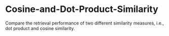 # Cosine-and-Dot-Product-Similarity
 Compare the retrieval performance of two different similarity measures, i.e., dot product and cosine similarity.
